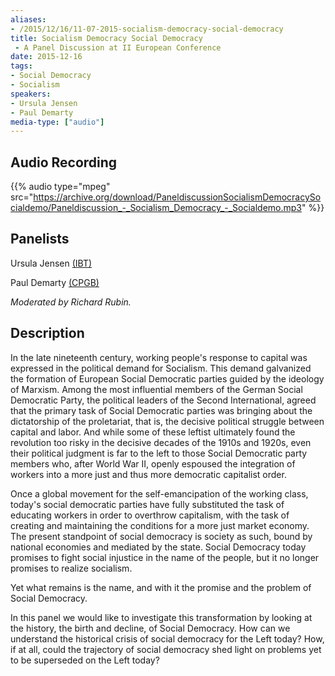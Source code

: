 ```yaml
---
aliases:
- /2015/12/16/11-07-2015-socialism-democracy-social-democracy
title: Socialism Democracy Social Democracy
 - A Panel Discussion at II European Conference
date: 2015-12-16
tags:
- Social Democracy
- Socialism
speakers:
- Ursula Jensen
- Paul Demarty
media-type: ["audio"]
---
```

## Audio Recording

{{% audio type="mpeg" src="https://archive.org/download/PaneldiscussionSocialismDemocracySocialdemo/Paneldiscussion_-_Socialism_Democracy_-_Socialdemo.mp3" %}}

## Panelists

Ursula Jensen [(IBT)](http://www.bolshevik.org/)

Paul Demarty [(CPGB)](http://cpgb.org.uk/)

_Moderated by Richard Rubin._


## Description

In the late nineteenth century, working people's response to capital was expressed in the political demand for Socialism. This demand galvanized the formation of European Social Democratic parties guided by the ideology of Marxism. Among the most influential members of the German Social Democratic Party, the political leaders of the Second International, agreed that the primary task of Social Democratic parties was bringing about the dictatorship of the proletariat, that is, the decisive political struggle between capital and labor. And while some of these leftist ultimately found the revolution too risky in the decisive decades of the 1910s and 1920s, even their political judgment is far to the left to those Social Democratic party members who, after World War II, openly espoused the integration of workers into a more just and thus more democratic capitalist order.

Once a global movement for the self-emancipation of the working class, today's social democratic parties have fully substituted the task of educating workers in order to overthrow capitalism, with the task of creating and maintaining the conditions for a more just market economy. The present standpoint of social democracy is society as such, bound by national economies and mediated by the state. Social Democracy today promises to fight social injustice in the name of the people, but it no longer promises to realize socialism.

Yet what remains is the name, and with it the promise and the problem of Social Democracy.

In this panel we would like to investigate this transformation by looking at the history, the birth and decline, of Social Democracy. How can we understand the historical crisis of social democracy for the Left today? How, if at all, could the trajectory of social democracy shed light on problems yet to be superseded on the Left today?
